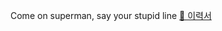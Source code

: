 Come on superman, say your stupid line
[📄 이력서](https://drive.google.com/file/d/1ErDzx82lVbPMfnSz-G5dR3y3w0a3rwcU/view?usp=sharing)

<!--
**kang-bjin/kang-bjin** is a ✨ _special_ ✨ repository because its `README.md` (this file) appears on your GitHub profile.

Here are some ideas to get you started:

- 🔭 I’m currently working on ...
- 🌱 I’m currently learning ...
- 👯 I’m looking to collaborate on ...
- 🤔 I’m looking for help with ...
- 💬 Ask me about ...
- 📫 How to reach me: ...
- 😄 Pronouns: ...
- ⚡ Fun fact: ...
-->
